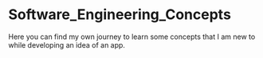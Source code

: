# Software_Engineering_Concepts
Here you can find my own journey to learn some concepts that I am new to while developing an idea of an app. 
